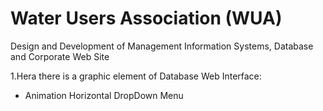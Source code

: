 # Water Users Association (WUA)
Design and Development of Management Information Systems, Database and Corporate Web Site

1.Hera there is a graphic element of Database Web Interface:

- Animation Horizontal DropDown Menu

